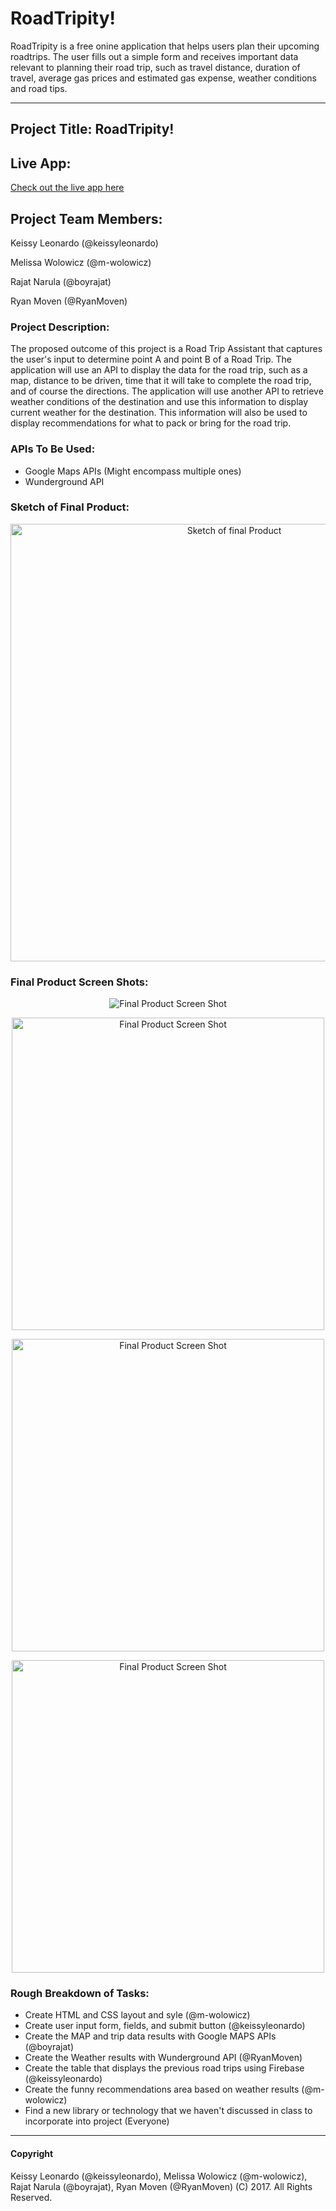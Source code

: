 # RoadTripity!

RoadTripity is a free onine application that helps users plan their upcoming roadtrips. The user fills out a simple form and receives important data relevant to planning their road trip, such as travel distance, duration of travel, average gas prices and estimated gas expense, weather conditions and road tips.

---

## Project Title: RoadTripity!

## Live App:

[Check out the live app here](https://m-wolowicz.github.io/RoadTripity/index.html)

## Project Team Members:

Keissy Leonardo (@keissyleonardo)

Melissa Wolowicz (@m-wolowicz)

Rajat Narula (@boyrajat)

Ryan Moven (@RyanMoven)

### Project Description:

The proposed outcome of this project is a Road Trip Assistant that captures the user's input to determine point A and point B of a Road Trip.  The application will use an API to display the data for the road trip, such as a map, distance to be driven, time that it will take to complete the road trip, and of course the directions.
The application will use another API to retrieve weather conditions of the destination and use this information to display current weather for the destination.  This information will also be used to display recommendations for what to pack or bring for the road trip.

### APIs To Be Used:

- Google Maps APIs (Might encompass multiple ones)
- Wunderground API

### Sketch of Final Product:

<p align="center">
  <img src="https://github.com/m-wolowicz/RoadTripity/blob/master/assets/images/sketchFinalProduct.jpg" width="700px" alt="Sketch of final Product"/>
</p>

### Final Product Screen Shots:

<p align="center">
  <img src="https://github.com/m-wolowicz/RoadTripity/blob/master/assets/images/RoadTripityApp.gif" alt="Final Product Screen Shot"/>
</p>

<p align="center">
  <img src="https://github.com/m-wolowicz/RoadTripity/blob/master/assets/images/RT_01.png" width="500px" alt="Final Product Screen Shot"/>
</p>

<p align="center">
  <img src="https://github.com/m-wolowicz/RoadTripity/blob/master/assets/images/RT_02.png" width="500px" alt="Final Product Screen Shot"/>
</p>

<p align="center">
  <img src="https://github.com/m-wolowicz/RoadTripity/blob/master/assets/images/RT_03.png" width="500px" alt="Final Product Screen Shot"/>
</p>

### Rough Breakdown of Tasks:

- Create HTML and CSS layout and syle (@m-wolowicz)
- Create user input form, fields, and submit button (@keissyleonardo)
- Create the MAP and trip data results with Google MAPS APIs (@boyrajat)
- Create the Weather results with Wunderground API (@RyanMoven)
- Create the table that displays the previous road trips using Firebase (@keissyleonardo)
- Create the funny recommendations area based on weather results (@m-wolowicz)
- Find a new library or technology that we haven't discussed in class to incorporate into project (Everyone)

- - -

#### Copyright

Keissy Leonardo (@keissyleonardo), Melissa Wolowicz (@m-wolowicz), Rajat Narula (@boyrajat), Ryan Moven (@RyanMoven) (C) 2017. All Rights Reserved.

